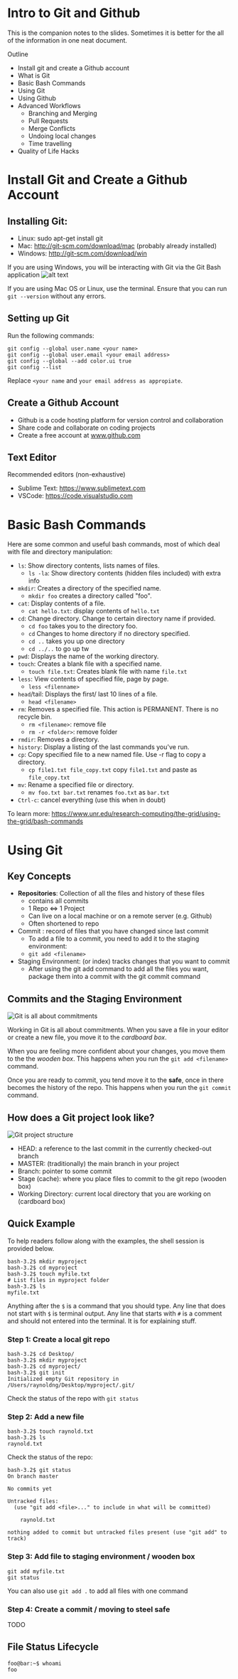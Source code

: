 # Intro to Git and Github

This is the companion notes to the slides. Sometimes it is better for the all of
the information in one neat document.

Outline
- Install git and create a Github account
- What is Git
- Basic Bash Commands
- Using Git
- Using Github
- Advanced Workflows
    - Branching and Merging
    - Pull Requests
    - Merge Conflicts
    - Undoing local changes
    - Time travelling
- Quality of Life Hacks

# Install Git and Create a Github Account

## Installing Git:
- Linux:  sudo apt-get install git
- Mac:  http://git-scm.com/download/mac (probably already installed)
- Windows: http://git-scm.com/download/win 

If you are using Windows, you will be interacting with Git via the Git Bash
application ![alt text](images/git-bash-logo.png)

If you are using Mac OS or Linux, use the terminal. Ensure that you can run `git
--version` without any errors.

## Setting up Git


Run the following commands:

```console
git config --global user.name <your name>
git config --global user.email <your email address>
git config --global --add color.ui true
git config --list
```
Replace `<your name` and `your email address as appropiate`.

## Create a Github Account

- Github is a code hosting platform for version control and collaboration
- Share code and collaborate on coding projects
- Create a free account at www.github.com

## Text Editor

Recommended editors (non-exhaustive)
- Sublime Text: https://www.sublimetext.com
- VSCode: https://code.visualstudio.com

# Basic Bash Commands

Here are some common and useful bash commands, most of which deal with file and
directory manipulation:
- `ls`: Show directory contents, lists names of files.
    - `ls -la`: Show directory contents (hidden files included) with extra info 
- `mkdir`: Creates a directory of the specified name.
    - `mkdir foo` creates a directory called "foo".
- `cat`: Display contents of a file.
    - `cat hello.txt`: display contents of `hello.txt`  
- `cd`: Change directory. Change to certain directory name if provided.
    - `cd foo` takes you to the directory foo.
    - `cd` Changes to home directory if no directory specified.
    - `cd ..` takes you up one directory
    - `cd ../..` to go up tw
- `pwd`: Displays the name of the working directory.
- `touch`: Creates a blank file with a specified name.
    - `touch file.txt`: Creates blank file with name `file.txt`
- `less`: View contents of specified file, page by page.
    - `less <filenname>`
- `head`/tail: Displays the first/ last 10 lines of a file.
    - `head <filename>`
- `rm`: Removes a specified file. This action is PERMANENT. There is no recycle
  bin.
    - `rm <filename>`: remove file
    - `rm -r <folder>`: remove folder
- `rmdir`: Removes a directory.
- `history`: Display a listing of the last commands you've run.
- `cp`: Copy specified file to a new named file. Use -r flag to copy a
  directory.
    - `cp file1.txt file_copy.txt` copy `file1.txt` and paste as `file_copy.txt`
- `mv`: Rename a specified file or directory.
    - `mv foo.txt bar.txt` renames `foo.txt` as `bar.txt`
- `Ctrl-c`: cancel everything (use this when in doubt)

To learn more:
https://www.unr.edu/research-computing/the-grid/using-the-grid/bash-commands

# Using Git

## Key Concepts

- **Repositories**: Collection of all the files and history of these files
    - contains all commits 
    - 1 Repo <=> 1 Project
    - Can live on a local machine or on a remote server (e.g. Github)
    - Often shortened to repo
- Commit : record of files that you have changed since last commit
    - To add a file to a commit, you need to add it to the staging environment:
    - `git add <filename>`
- Staging Environment: (or index) tracks changes that you want to commit
    - After using the git add command to add all the files you want, package
      them into a commit with the git commit command

## Commits and the Staging Environment

![Git is all about commitments](images/git-commit-analogy.png)

Working in Git is all about commitments. When you save a file in your editor or
create a new file, you move it to the *cardboard box*. 

When you are feeling more confident about your changes, you move them to the the
*wooden box*. This happens when you run the `git add <filename>` command. 

Once you are ready to commit, you tend move it to the **safe**, once in there
becomes the history of the repo. This happens when you run the `git commit`
command.

## How does a Git project look like?

![Git project structure](images/project-structure.png)

- HEAD: a reference to the last commit in the currently checked-out branch
- MASTER: (traditionally) the main branch in your project
- Branch: pointer to some commit 
- Stage (cache): where you place files to commit to the git repo (wooden box)
- Working Directory: current local directory that you are working on (cardboard
  box)

## Quick Example

To help readers follow along with the examples, the shell session is provided
below. 

```console
bash-3.2$ mkdir myproject
bash-3.2$ cd myproject
bash-3.2$ touch myfile.txt
# List files in myproject folder
bash-3.2$ ls
myfile.txt
```
Anything after the `$` is a command that you should type. Any line that does not
start with `$` is terminal output. Any line that starts with `#` is a comment
and should not entered into the terminal. It is for explaining stuff.

### Step 1: Create a local git repo

```console
bash-3.2$ cd Desktop/
bash-3.2$ mkdir myproject
bash-3.2$ cd myproject/
bash-3.2$ git init
Initialized empty Git repository in /Users/raynoldng/Desktop/myproject/.git/
```

Check the status of the repo with `git status`

### Step 2: Add a new file 

```
bash-3.2$ touch raynold.txt
bash-3.2$ ls
raynold.txt
```

Check the status of the repo:

```
bash-3.2$ git status
On branch master

No commits yet

Untracked files:
  (use "git add <file>..." to include in what will be committed)

	raynold.txt

nothing added to commit but untracked files present (use "git add" to track)
```

### Step 3: Add file to staging environment / wooden box

```
git add myfile.txt
git status
```

You can also use `git add .` to add all files with one command

### Step 4: Create a commit / moving to steel safe

TODO

## File Status Lifecycle



```console
foo@bar:~$ whoami
foo
```